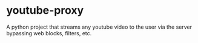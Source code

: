 # youtube-proxy
A python project that streams any youtube video to the user via the server bypassing web blocks, filters, etc.

